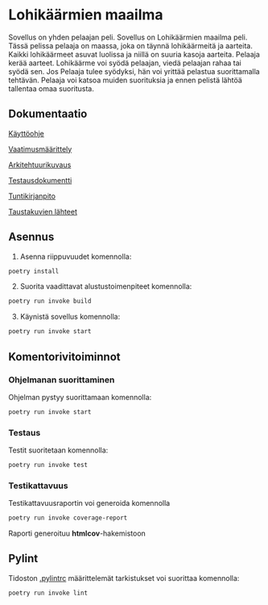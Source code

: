 # Lohikäärmien maailma

Sovellus on yhden pelaajan peli. Sovellus on Lohikäärmien maailma peli. Tässä pelissa pelaaja on maassa, joka on täynnä lohikäärmeitä ja aarteita. Kaikki lohikäärmeet asuvat luolissa ja niillä on suuria kasoja aarteita. Pelaaja kerää aarteet. Lohikäärme voi syödä pelaajan, viedä pelaajan rahaa tai syödä sen. Jos Pelaaja tulee syödyksi, hän voi yrittää pelastua suorittamalla tehtävän. Pelaaja voi katsoa muiden suorituksia ja ennen pelistä lähtöä tallentaa omaa suoritusta.

## Dokumentaatio

[Käyttöohje](https://github.com/lina-ova/ot-harjoitystyo/blob/master/dokumentaatio/kayttoohje.md)

[Vaatimusmäärittely](https://github.com/lina-ova/ot-harjoitystyo/blob/master/dokumentaatio/vaatimusmaarittelu.md)

[Arkitehtuurikuvaus](https://github.com/lina-ova/ot-harjoitystyo/blob/master/dokumentaatio/arkitehtuuri.md)

[Testausdokumentti](https://github.com/lina-ova/ot-harjoitystyo/blob/master/dokumentaatio/testikattavuus.md)

[Tuntikirjanpito](https://github.com/lina-ova/ot-harjoitystyo/blob/master/dokumentaatio/tuntikirjanpito.md)

[Taustakuvien lähteet](https://github.com/lina-ova/ot-harjoitystyo/blob/master/dokumentaatio/background_kuvien_lahteet.md)

## Asennus

1. Asenna riippuvuudet komennolla:

```bash
poetry install
```

2. Suorita vaadittavat alustustoimenpiteet komennolla:

```bash
poetry run invoke build
```

3. Käynistä sovellus komennolla:

```bash
poetry run invoke start
```

## Komentorivitoiminnot

### Ohjelmanan suorittaminen

Ohjelman pystyy suorittamaan komennolla:

```bash
poetry run invoke start
```

### Testaus

Testit suoritetaan komennolla:

```bash
poetry run invoke test
```

### Testikattavuus

Testikattavuusraportin voi generoida komennolla

```bash
poetry run invoke coverage-report
```

Raporti generoituu **htmlcov**-hakemistoon

## Pylint

Tidoston [.pylintrc](./.pylintrc) määrittelemät tarkistukset voi suorittaa komennolla:

```bash
poetry run invoke lint
```
